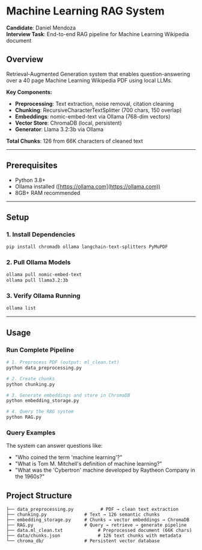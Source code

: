 # Machine Learning RAG System

**Candidate**: Daniel Mendoza  
**Interview Task**: End-to-end RAG pipeline for Machine Learning Wikipedia document

## Overview

Retrieval-Augmented Generation system that enables question-answering over a 40 page Machine Learning Wikipedia PDF using local LLMs.

**Key Components:**
- **Preprocessing**: Text extraction, noise removal, citation cleaning
- **Chunking**: RecursiveCharacterTextSplitter (700 chars, 150 overlap)
- **Embeddings**: nomic-embed-text via Ollama (768-dim vectors)
- **Vector Store**: ChromaDB (local, persistent)
- **Generator**: Llama 3.2:3b via Ollama

**Total Chunks**: 126 from 66K characters of cleaned text

---

## Prerequisites

- Python 3.8+
- Ollama installed ([https://ollama.com](https://ollama.com))
- 8GB+ RAM recommended

---

## Setup

### 1. Install Dependencies
```bash
pip install chromadb ollama langchain-text-splitters PyMuPDF
```

### 2. Pull Ollama Models
```bash
ollama pull nomic-embed-text
ollama pull llama3.2:3b
```

### 3. Verify Ollama Running
```bash
ollama list
```

---

## Usage

### Run Complete Pipeline
```bash
# 1. Preprocess PDF (output: ml_clean.txt)
python data_preprocessing.py

# 2. Create chunks
python chunking.py

# 3. Generate embeddings and store in ChromaDB
python embedding_storage.py

# 4. Query the RAG system
python RAG.py
```

### Query Examples
The system can answer questions like:
- "Who coined the term 'machine learning'?"
- "What is Tom M. Mitchell's definition of machine learning?"
- "What was the 'Cybertron' machine developed by Raytheon Company in the 1960s?"


## Project Structure
```
├── data_preprocessing.py          # PDF → clean text extraction
├── chunking.py              # Text → 126 semantic chunks
├── embedding_storage.py     # Chunks → vector embeddings → ChromaDB
├── RAG.py                   # Query → retrieve → generate pipeline
├── data.ml_clean.txt             # Preprocessed document (66K chars)
├── data/chunks.json              # 126 text chunks with metadata
└── chroma_db/               # Persistent vector database
```
